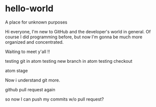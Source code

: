 # hello-world
A place for unknown purposes

Hi everyone,
I'm new to GitHub and the developer's world in general. Of course I did programming before, but now I'm gonna be much more organized and concentrated.

Waiting to meet y'all !!

testing git in atom
testing new branch in atom
testing checkout

atom stage

Now i understand git more.

github pull request again

so now I can push my commits w/o pull request?
